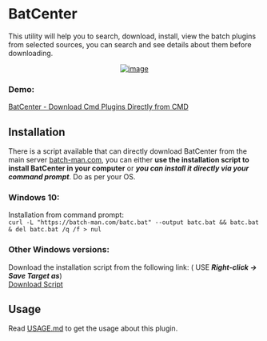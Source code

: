# BatCenter

This utility will help you to search, download, install, view the batch plugins from selected sources, you can search and see details about them before downloading.

<center><a href="https://ibb.co/nbNBY4p"><img src="https://i.ibb.co/G0498Gm/image.png" alt="image" border="0"></a></center>

### Demo:
[BatCenter - Download Cmd Plugins Directly from CMD](https://batch-man.com/batcenter)

## Installation  
There is a script available that can directly download BatCenter from the main server [batch-man.com](https://batch-man.com), you can either **use the installation script to install BatCenter in your computer** or ***you can install it directly via your command prompt***. Do as per your OS.

### Windows 10:
Installation from command prompt:  
```curl -L "https://batch-man.com/batc.bat" --output batc.bat && batc.bat & del batc.bat /q /f > nul```

### Other Windows versions:
Download the installation script from the following link: ( USE ***Right-click -> Save Target as***)  
<a href="https://github.com/Batch-Man/BatCenter/releases/">Download Script</a>  

## Usage
Read [USAGE.md](https://github.com/Batch-Man/BatCenter-by-Kvc/blob/main/USAGE.md) to get the usage about this plugin.
